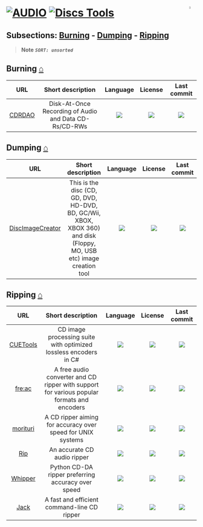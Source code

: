 # [![AUDIO](https://flat.badgen.net/badge/HyMPS/AUDIO/green?scale=1.8)](https://github.com/forart/HyMPS#-1 "AUDIO resources") [![Discs Tools](https://flat.badgen.net/badge/HyMPS/Disc%20Tools/blue?scale=1.8&label=)](https://github.com/forart/HyMPS#ai-based "AI-based") <img align="right" alt="WIP" src="https://user-images.githubusercontent.com/171307/210726270-adc28ba9-dada-42cf-b53e-b01d03e3dca7.png" width="4%" /> 

## Subsections: [Burning](#burning-) - [Dumping](#dumping-) - [Ripping](#ripping-)

>**Note** _**`SORT: unsorted`**_

## Burning [⌂](#--)
|URL|Short description|Language|License|Last commit|
|:-:|:-:|:-:|:-:|:-:|
|[CDRDAO](https://cdrdao.sourceforge.net/)|Disk-At-Once Recording of Audio and Data CD-Rs/CD-RWs|[![](https://img.shields.io/github/languages/top/cdrdao/cdrdao?color=pink&style=flat-square)](https://github.com/cdrdao/cdrdao/graphs/contributors)|[![](https://flat.badgen.net/github/license/cdrdao/cdrdao?label=)](https://github.com/cdrdao/cdrdao/blob/master/LICENSE)|[![](https://flat.badgen.net/github/last-commit/cdrdao/cdrdao/master?label=)](https://github.com/cdrdao/cdrdao/graphs/code-frequency)|

## Dumping [⌂](#--)
|URL|Short description|Language|License|Last commit|
|:-:|:-:|:-:|:-:|:-:|
|[DiscImageCreator](http://forum.redump.org/topic/10483/discimagecreator/)|This is the disc (CD, GD, DVD, HD-DVD, BD, GC/Wii, XBOX, XBOX 360) and disk (Floppy, MO, USB etc) image creation tool|[![](https://img.shields.io/github/languages/top/saramibreak/DiscImageCreator?color=pink&style=flat-square)](https://github.com/saramibreak/DiscImageCreator/graphs/contributors)|[![](https://flat.badgen.net/github/license/saramibreak/DiscImageCreator?label=)](https://github.com/saramibreak/DiscImageCreator/blob/master/LICENSE)|[![](https://flat.badgen.net/github/last-commit/saramibreak/DiscImageCreator/master?label=)](https://github.com/saramibreak/DiscImageCreator/graphs/code-frequency)|

## Ripping [⌂](#--)
|URL|Short description|Language|License|Last commit|
|:-:|:-:|:-:|:-:|:-:|
|[CUETools](http://cue.tools/)|CD image processing suite with optimized lossless encoders in C#|[![](https://img.shields.io/github/languages/top/gchudov/cuetools.net?color=pink&style=flat-square)](https://github.com/gchudov/cuetools.net/graphs/contributors)|[![](https://flat.badgen.net/github/license/gchudov/cuetools.net?label=)](https://github.com/gchudov/cuetools.net/blob/master/LICENSE)|[![](https://flat.badgen.net/github/last-commit/gchudov/cuetools.net/master?label=)](https://github.com/gchudov/cuetools.net/graphs/code-frequency)|
|[fre:ac](https://www.freac.org/)|A free audio converter and CD ripper with support for various popular formats and encoders|[![](https://img.shields.io/github/languages/top/enzo1982/freac?color=pink&style=flat-square)](https://github.com/enzo1982/freac/graphs/contributors)|[![](https://flat.badgen.net/github/license/enzo1982/freac?label=)](https://github.com/enzo1982/freac/blob/master/LICENSE)|[![](https://flat.badgen.net/github/last-commit/enzo1982/freac/master?label=)](https://github.com/enzo1982/freac/graphs/code-frequency)|
|[morituri](https://github.com/thomasvs/morituri#readme)|A CD ripper aiming for accuracy over speed for UNIX systems|[![](https://img.shields.io/github/languages/top/thomasvs/morituri?color=pink&style=flat-square)](https://github.com/thomasvs/morituri/graphs/contributors)|[![](https://flat.badgen.net/github/license/thomasvs/morituri?label=)](https://github.com/thomasvs/morituri/blob/master/LICENSE)|[![](https://flat.badgen.net/github/last-commit/thomasvs/morituri/master?label=)](https://github.com/thomasvs/morituri/graphs/code-frequency)|
|[Rip](https://github.com/sbooth/Rip#readme)|An accurate CD audio ripper|[![](https://img.shields.io/github/languages/top/sbooth/Rip?color=pink&style=flat-square)](https://github.com/sbooth/Rip/graphs/contributors)|[![](https://flat.badgen.net/github/license/sbooth/Rip?label=)](https://github.com/sbooth/Rip/blob/master/LICENSE)|[![](https://flat.badgen.net/github/last-commit/sbooth/Rip/master?label=)](https://github.com/sbooth/Rip/graphs/code-frequency)|
|[Whipper](https://github.com/whipper-team/whipper#readme)|Python CD-DA ripper preferring accuracy over speed|[![](https://img.shields.io/github/languages/top/whipper-team/whipper?color=pink&style=flat-square)](https://github.com/whipper-team/whipper/graphs/contributors)|[![](https://flat.badgen.net/github/license/whipper-team/whipper?label=)](https://github.com/whipper-team/whipper/blob/master/LICENSE)|[![](https://flat.badgen.net/github/last-commit/whipper-team/whipper/master?label=)](https://github.com/whipper-team/whipper/graphs/code-frequency)|
|[Jack](https://github.com/jack-cli-cd-ripper/jack#readme)|A fast and efficient command-line CD ripper|[![](https://img.shields.io/github/languages/top/jack-cli-cd-ripper/jack?color=pink&style=flat-square)](https://github.com/jack-cli-cd-ripper/jack/graphs/contributors)|[![](https://flat.badgen.net/github/license/jack-cli-cd-ripper/jack?label=)](https://github.com/jack-cli-cd-ripper/jack/blob/master/LICENSE)|[![](https://flat.badgen.net/github/last-commit/jack-cli-cd-ripper/jack/python3-mb?label=)](https://github.com/jack-cli-cd-ripper/jack/graphs/code-frequency)|
